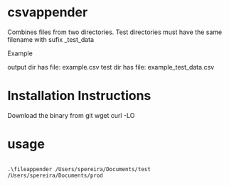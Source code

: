# csvappender
Combines files from two directories. Test directories must have the  same filename with sufix _test_data

Example

output dir has file: example.csv
test dir has file: example_test_data.csv

# Installation Instructions

Download the binary from git
wget 
curl -LO 

# usage
```golang

.\fileappender /Users/spereira/Documents/test /Users/spereira/Documents/prod

```